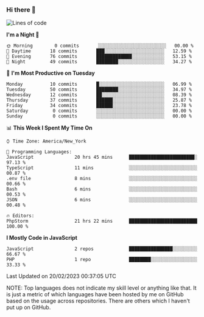 ### Hi there 👋

<!--
**LynxJinxxy/LynxJinxxy** is a ✨ _special_ ✨ repository because its `README.md` (this file) appears on your GitHub profile.

Here are some ideas to get you started:

- 🔭 I’m currently working on ...
- 🌱 I’m currently learning ...
- 👯 I’m looking to collaborate on ...
- 🤔 I’m looking for help with ...
- 💬 Ask me about ...
- 📫 How to reach me: ...
- 😄 Pronouns: ...
- ⚡ Fun fact: ...
-->

<!--START_SECTION:waka-->
![Lines of code](https://img.shields.io/badge/From%20Hello%20World%20I%27ve%20Written-22%20Thousand%20lines%20of%20code-blue)

**I'm a Night 🦉** 

```text
🌞 Morning        0 commits       ░░░░░░░░░░░░░░░░░░░░░░░░░   00.00 % 
🌆 Daytime       18 commits       ███░░░░░░░░░░░░░░░░░░░░░░   12.59 % 
🌃 Evening       76 commits       █████████████░░░░░░░░░░░░   53.15 % 
🌙 Night         49 commits       ████████░░░░░░░░░░░░░░░░░   34.27 % 

```
📅 **I'm Most Productive on Tuesday** 

```text
Monday          10 commits       █░░░░░░░░░░░░░░░░░░░░░░░░   06.99 % 
Tuesday         50 commits       ████████░░░░░░░░░░░░░░░░░   34.97 % 
Wednesday       12 commits       ██░░░░░░░░░░░░░░░░░░░░░░░   08.39 % 
Thursday        37 commits       ██████░░░░░░░░░░░░░░░░░░░   25.87 % 
Friday          34 commits       ██████░░░░░░░░░░░░░░░░░░░   23.78 % 
Saturday         0 commits       ░░░░░░░░░░░░░░░░░░░░░░░░░   00.00 % 
Sunday           0 commits       ░░░░░░░░░░░░░░░░░░░░░░░░░   00.00 % 

```


📊 **This Week I Spent My Time On** 

```text
⌚︎ Time Zone: America/New_York

💬 Programming Languages: 
JavaScript               20 hrs 45 mins      ████████████████████████░   97.13 % 
TypeScript               11 mins             ░░░░░░░░░░░░░░░░░░░░░░░░░   00.87 % 
.env file                8 mins              ░░░░░░░░░░░░░░░░░░░░░░░░░   00.66 % 
Bash                     6 mins              ░░░░░░░░░░░░░░░░░░░░░░░░░   00.53 % 
JSON                     6 mins              ░░░░░░░░░░░░░░░░░░░░░░░░░   00.48 % 

🔥 Editors: 
PhpStorm                 21 hrs 22 mins      █████████████████████████   100.00 % 

```

**I Mostly Code in JavaScript** 

```text
JavaScript               2 repos             ████████████████░░░░░░░░░   66.67 % 
PHP                      1 repo              ████████░░░░░░░░░░░░░░░░░   33.33 % 

```



 Last Updated on 20/02/2023 00:37:05 UTC
<!--END_SECTION:waka-->
NOTE: Top languages does not indicate my skill level or anything like that. It is just a metric of which languages have been hosted by me on GitHub based on the usage across repositories. There are others which I haven't put up on GitHub.
